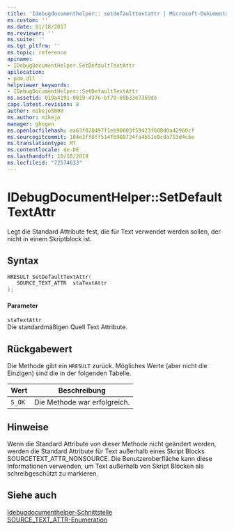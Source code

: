 ```yaml
---
title: 'Idebugdocumenthelper:: setdefaulttextattr | Microsoft-Dokumentation'
ms.custom: ''
ms.date: 01/18/2017
ms.reviewer: ''
ms.suite: ''
ms.tgt_pltfrm: ''
ms.topic: reference
apiname:
- IDebugDocumentHelper.SetDefaultTextAttr
apilocation:
- pdm.dll
helpviewer_keywords:
- IDebugDocumentHelper::SetDefaultTextAttr
ms.assetid: 019a4191-0019-4376-bf70-89b33e7369de
caps.latest.revision: 8
author: mikejo5000
ms.author: mikejo
manager: ghogen
ms.openlocfilehash: ea63f028497f1eb90803f59423f608d0a42960cf
ms.sourcegitcommit: 184e2ff0ff514fb980724fa4b51e0cda753d4c6e
ms.translationtype: MT
ms.contentlocale: de-DE
ms.lasthandoff: 10/18/2019
ms.locfileid: "72574633"
---
```

# <a name="idebugdocumenthelpersetdefaulttextattr"></a>IDebugDocumentHelper::SetDefaultTextAttr
Legt die Standard Attribute fest, die für Text verwendet werden sollen, der nicht in einem Skriptblock ist.  
  
## <a name="syntax"></a>Syntax  
  
```cpp
HRESULT SetDefaultTextAttr(  
   SOURCE_TEXT_ATTR  staTextAttr  
);  
```  
  
#### <a name="parameters"></a>Parameter  
 `staTextAttr`  
 Die standardmäßigen Quell Text Attribute.  
  
## <a name="return-value"></a>Rückgabewert  
 Die Methode gibt ein `HRESULT` zurück. Mögliches Werte (aber nicht die Einzigen) sind die in der folgenden Tabelle.  
  
|Wert|Beschreibung|  
|-----------|-----------------|  
|`S_OK`|Die Methode war erfolgreich.|  
  
## <a name="remarks"></a>Hinweise  
 Wenn die Standard Attribute von dieser Methode nicht geändert werden, werden die Standard Attribute für Text außerhalb eines Skript Blocks SOURCETEXT_ATTR_NONSOURCE. Die Benutzeroberfläche kann diese Informationen verwenden, um Text außerhalb von Skript Blöcken als schreibgeschützt zu markieren.  
  
## <a name="see-also"></a>Siehe auch  
 [Idebugdocumenthelper-Schnittstelle](../../winscript/reference/idebugdocumenthelper-interface.md)   
 [SOURCE_TEXT_ATTR-Enumeration](../../winscript/reference/source-text-attr-enumeration.md)